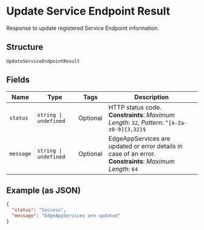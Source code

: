 
# Update Service Endpoint Result

Response to update registered Service Endpoint information.

## Structure

`UpdateServiceEndpointResult`

## Fields

| Name | Type | Tags | Description |
|  --- | --- | --- | --- |
| `status` | `string \| undefined` | Optional | HTTP status code.<br>**Constraints**: *Maximum Length*: `32`, *Pattern*: `^[A-Za-z0-9]{3,32}$` |
| `message` | `string \| undefined` | Optional | EdgeAppServices are updated or error details in case of an error.<br>**Constraints**: *Maximum Length*: `64` |

## Example (as JSON)

```json
{
  "status": "Success",
  "message": "EdgeAppServices are updated"
}
```

